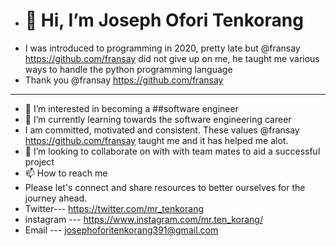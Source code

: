 - # 👋 Hi, I’m Joseph Ofori Tenkorang
- I was introduced to programming in 2020, pretty late but @fransay https://github.com/fransay did not give up on me, he taught me various ways to handle the python programming language
- Thank you @fransay https://github.com/fransay
- -------------------------------------------------------------------------------------------------------------------------------------------------------------

- 👀 I’m interested in becoming a ##software engineer
- 🌱 I’m currently learning towards the software engineering career
- I am committed, motivated and consistent. These values @fransay https://github.com/fransay taught me and it has helped me alot.
- 💞️ I’m looking to collaborate on with with team mates to aid a successful project
- 📫 How to reach me 
- Please let's connect and share resources to better ourselves for the journey ahead.
- Twitter--- https://twitter.com/mr_tenkorang
- instagram --- https://www.instagram.com/mr.ten_korang/
- Email --- josephoforitenkorang391@gmail.com

<!---
Tenkorang17/Tenkorang17 is a ✨ special ✨ repository because its `README.md` (this file) appears on your GitHub profile.
You can click the Preview link to take a look at your changes.
--->
